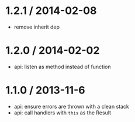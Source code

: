 
1.2.1 / 2014-02-08
==================

 * remove inherit dep

1.2.0 / 2014-02-02
==================

 * api: listen as method instead of function

1.1.0 / 2013-11-6
==================

 * api: ensure errors are thrown with a clean stack
 * api: call handlers with `this` as the Result

